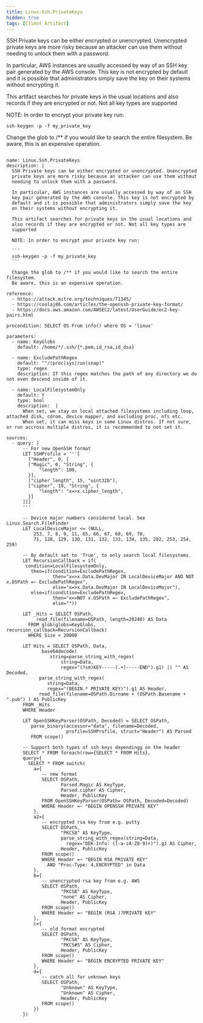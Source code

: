 ```yaml
---
title: Linux.Ssh.PrivateKeys
hidden: true
tags: [Client Artifact]
---
```


SSH Private keys can be either encrypted or unencrypted. Unencrypted
private keys are more risky because an attacker can use them without
needing to unlock them with a password.

In particular, AWS instances are usually accessed by way of an SSH
key pair generated by the AWS console. This key is not encrypted by
default and it is possible that administrators simply save the key
on their systems without encrypting it.

This artifact searches for private keys in the usual locations and
also records if they are encrypted or not. Not all key types are
supported

NOTE: In order to encrypt your private key run:

```
ssh-keygen -p -f my_private_key
```

Change the glob to /** if you would like to search the entire filesystem.
Be aware, this is an expensive operation.


<pre><code class="language-yaml">
name: Linux.Ssh.PrivateKeys
description: |
  SSH Private keys can be either encrypted or unencrypted. Unencrypted
  private keys are more risky because an attacker can use them without
  needing to unlock them with a password.

  In particular, AWS instances are usually accessed by way of an SSH
  key pair generated by the AWS console. This key is not encrypted by
  default and it is possible that administrators simply save the key
  on their systems without encrypting it.

  This artifact searches for private keys in the usual locations and
  also records if they are encrypted or not. Not all key types are
  supported

  NOTE: In order to encrypt your private key run:

  ```
  ssh-keygen -p -f my_private_key
  ```

  Change the glob to /** if you would like to search the entire filesystem.
  Be aware, this is an expensive operation.

reference:
  - https://attack.mitre.org/techniques/T1145/
  - https://coolaj86.com/articles/the-openssh-private-key-format/
  - https://docs.aws.amazon.com/AWSEC2/latest/UserGuide/ec2-key-pairs.html

precondition: SELECT OS From info() where OS = 'linux'

parameters:
  - name: KeyGlobs
    default: /home/*/.ssh/{*.pem,id_rsa,id_dsa}

  - name: ExcludePathRegex
    default: "^/(proc|sys|run|snap)"
    type: regex
    description: If this regex matches the path of any directory we do not even descend inside of it.
    
  - name: LocalFilesystemOnly
    default: Y
    type: bool
    description:  |
      When set, we stay on local attached filesystems including loop, attached disk, cdrom, device mapper, and excluding proc, nfs etc.
      When set, it can miss keys in some Linux distros. If not sure, or run accross multiple distros, it is recommended to not set it.

sources:
  - query: |
      -- For new OpenSSH format
      LET SSHProfile = '''[
        ["Header", 0, [
        ["Magic", 0, "String", {
            "length": 100,
        }],
        ["cipher_length", 15, "uint32b"],
        ["cipher", 19, "String", {
            "length": "x=&gt;x.cipher_length",
        }]
      ]]]
      '''

      -- Device major numbers considered local. See Linux.Search.FileFinder
      LET LocalDeviceMajor &lt;= (NULL,
          253, 7, 8, 9, 11, 65, 66, 67, 68, 69, 70,
          71, 128, 129, 130, 131, 132, 133, 134, 135, 202, 253, 254, 259)

      -- By default set to 'True', to only search local filesystems.
      LET RecursionCallback = if(
       condition=LocalFilesystemOnly,
         then=if(condition=ExcludePathRegex,
                 then="x=&gt;x.Data.DevMajor IN LocalDeviceMajor AND NOT x.OSPath =~ ExcludePathRegex",
                 else="x=&gt;x.Data.DevMajor IN LocalDeviceMajor"),
         else=if(condition=ExcludePathRegex,
                 then="x=&gt;NOT x.OSPath =~ ExcludePathRegex",
                 else=""))

      LET _Hits = SELECT OSPath,
           read_file(filename=OSPath, length=20240) AS Data
        FROM glob(globs=KeyGlobs, recursion_callback=RecursionCallback)
        WHERE Size &lt; 20000

      LET Hits = SELECT OSPath, Data,
             base64decode(
                string=parse_string_with_regex(
                    string=Data,
                    regex="(?sm)KEY-----(.+)-----END").g1) || "" AS Decoded,
            parse_string_with_regex(
               string=Data,
               regex="(BEGIN.* PRIVATE KEY)").g1 AS Header,
            read_file(filename=OSPath.Dirname + (OSPath.Basename + ".pub") ) AS PublicKey
      FROM _Hits
      WHERE Header

      LET OpenSSHKeyParser(OSPath, Decoded) = SELECT OSPath,
         parse_binary(accessor="data", filename=Decoded,
                      profile=SSHProfile, struct="Header") AS Parsed
         FROM scope()

      -- Support both types of ssh keys dependingg on the header
      SELECT * FROM foreach(row={SELECT * FROM Hits},
      query={
        SELECT * FROM switch(
          a={
             -- new format
             SELECT OSPath,
                    Parsed.Magic AS KeyType,
                    Parsed.cipher AS Cipher,
                    Header, PublicKey
             FROM OpenSSHKeyParser(OSPath= OSPath, Decoded=Decoded)
             WHERE Header =~ "BEGIN OPENSSH PRIVATE KEY"
          },
          a2={
             -- encrypted rsa key from e.g. putty
             SELECT OSPath,
                    "PKCS8" AS KeyType,
                    parse_string_with_regex(string=Data,
                      regex="DEK-Info: ([-a-zA-Z0-9]+)").g1 AS Cipher,
                    Header, PublicKey
             FROM scope()
             WHERE Header =~ "BEGIN RSA PRIVATE KEY"
               AND "Proc-Type: 4,ENCRYPTED" in Data
          },
          b={
             -- unencrypted rsa key from e.g. AWS
             SELECT OSPath,
                    "PKCS8" AS KeyType,
                    "none" AS Cipher,
                    Header, PublicKey
             FROM scope()
             WHERE Header =~ "BEGIN (RSA )?PRIVATE KEY"
          },
          c={
             -- old format encrypted
             SELECT OSPath,
                    "PKCS8" AS KeyType,
                    "PKCS#5" AS Cipher,
                    Header, PublicKey
             FROM scope()
             WHERE Header =~ "BEGIN ENCRYPTED PRIVATE KEY"
          },
          d={
             -- catch all for unknown keys
             SELECT OSPath,
                    "Unknown" AS KeyType,
                    "Unknown" AS Cipher,
                    Header, PublicKey
             FROM scope()
          })
      })

</code></pre>

